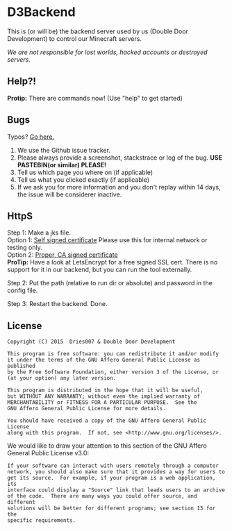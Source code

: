 D3Backend
====

This is (or will be) the backend server used by us (Double Door Development) to control our Minecraft servers.

*We are not responsible for lost worlds, hacked accounts or destroyed servers.*

Help?!
------

**Protip:** There are commands now! (Use "help" to get started)

Bugs
----

Typos? [Go here.](https://github.com/DoubleDoorDevelopment/D3Backend/issues/10)

1. We use the Github issue tracker.
1. Please always provide a screenshot, stackstrace or log of the bug. **USE PASTEBIN(or similar) PLEASE!**
1. Tell us which page you where on (if applicable)
1. Tell us what you clicked exactly (if applicable)
1. If we ask you for more information and you don't replay within 14 days, the issue will be considerer inactive.

Http**S**
---------

Step 1: Make a jks file.<br>
    Option 1: [Self signed certificate](https://www.sslshopper.com/article-how-to-create-a-self-signed-certificate-using-java-keytool.html) Please use this for internal network or testing only.<br>
    Option 2: [Proper, CA signed certificate](https://docs.oracle.com/cd/E19798-01/821-1751/ghlgv/index.html)<br>
**ProTip:** Have a look at LetsEncrypt for a free signed SSL cert. There is no support for it in our backend, but you can run the tool externally.

Step 2: Put the path (relative to run dir or absolute) and password in the config file.

Step 3: Restart the backend. Done.

License
-------

    Copyright (C) 2015  Dries007 & Double Door Development

    This program is free software: you can redistribute it and/or modify
    it under the terms of the GNU Affero General Public License as published
    by the Free Software Foundation, either version 3 of the License, or
    (at your option) any later version.

    This program is distributed in the hope that it will be useful,
    but WITHOUT ANY WARRANTY; without even the implied warranty of
    MERCHANTABILITY or FITNESS FOR A PARTICULAR PURPOSE.  See the
    GNU Affero General Public License for more details.

    You should have received a copy of the GNU Affero General Public License
    along with this program.  If not, see <http://www.gnu.org/licenses/>.

We would like to draw your attention to this section of the GNU Affero General Public License v3.0:

    If your software can interact with users remotely through a computer
    network, you should also make sure that it provides a way for users to
    get its source.  For example, if your program is a web application, its
    interface could display a "Source" link that leads users to an archive
    of the code.  There are many ways you could offer source, and different
    solutions will be better for different programs; see section 13 for the
    specific requirements.
